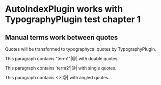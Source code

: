 # AutoIndexPlugin works with TypographyPlugin test chapter 1

## Manual terms work between quotes 

Quotes will be transformed to typographycal quotes by TypographyPlugin.

This paragraph contains "term1"|@| with double quotes.

This paragraph contains 'term2'|@| with single quotes.

This paragraph contains <<term3>>|@| with angled quotes.
